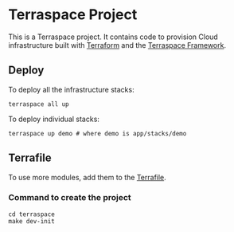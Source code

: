 # Terraspace Project

This is a Terraspace project. It contains code to provision Cloud infrastructure built with [Terraform](https://www.terraform.io/) and the [Terraspace Framework](https://terraspace.cloud/).

## Deploy

To deploy all the infrastructure stacks:

    terraspace all up

To deploy individual stacks:

    terraspace up demo # where demo is app/stacks/demo

## Terrafile

To use more modules, add them to the [Terrafile](https://terraspace.cloud/docs/terrafile/).

### Command to create the project

```
cd terraspace
make dev-init
```
